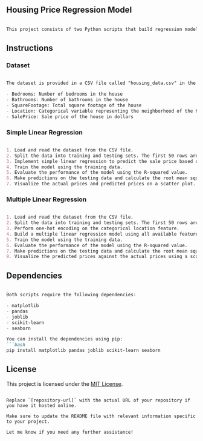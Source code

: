 ## Housing Price Regression Model

```markdown

This project consists of two Python scripts that build regression models to predict housing prices based on given features. The first script uses simple linear regression, while the second script employs multiple linear regression.

```

## Instructions

### Dataset

```markdown

The dataset is provided in a CSV file called "housing_data.csv" in the code repository. It contains the following columns:

- Bedrooms: Number of bedrooms in the house
- Bathrooms: Number of bathrooms in the house
- SquareFootage: Total square footage of the house
- Location: Categorical variable representing the neighborhood of the house
- SalePrice: Sale price of the house in dollars

```

### Simple Linear Regression

```markdown

1. Load and read the dataset from the CSV file.
2. Split the data into training and testing sets. The first 50 rows are used for training, and the remaining rows are used for testing.
3. Implement simple linear regression to predict the sale price based on the square footage feature.
4. Train the model using the training data.
5. Evaluate the performance of the model using the R-squared value.
6. Make predictions on the testing data and calculate the root mean squared error (RMSE) between the predicted prices and the actual prices.
7. Visualize the actual prices and predicted prices on a scatter plot.

```

### Multiple Linear Regression

```markdown

1. Load and read the dataset from the CSV file.
2. Split the data into training and testing sets. The first 50 rows are used for training, and the remaining rows are used for testing.
3. Perform one-hot encoding on the categorical location feature.
4. Build a multiple linear regression model using all available features.
5. Train the model using the training data.
6. Evaluate the performance of the model using the R-squared value.
7. Make predictions on the testing data and calculate the root mean squared error (RMSE) between the predicted prices and the actual prices.
8. Visualize the predicted prices against the actual prices using a scatter plot.

```

## Dependencies

```markdown

Both scripts require the following dependencies:

- matplotlib
- pandas
- joblib
- scikit-learn
- seaborn

You can install the dependencies using pip:
```bash
pip install matplotlib pandas joblib scikit-learn seaborn
```

## License

This project is licensed under the [MIT License](LICENSE).

```

Replace `[repository-url]` with the actual URL of your repository if you have it hosted online.

Make sure to update the README file with relevant information specific to your project.

Let me know if you need any further assistance!
